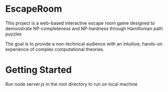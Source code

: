 # EscapeRoom
 
This project is a web-based interactive escape room game designed to demonstrate NP-completeness and NP-hardness through Hamiltonian path puzzles

The goal is to provide a non-technical audience with an intuitive, hands-on experience of complex computational theories.

# Getting Started 
Run node server.js in the root directory to run on local machine 